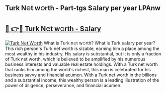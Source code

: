## Turk N𝚎t w𝚘rth - Part-tgs S𝚊lary per year LPAnw

# <h2><a href="http://gc46qro.nevu.top/?p=Turk">🔗 👉🔴 Turk N𝚎t w𝚘rth - S𝚊lary</a></h2>

[![Turk N𝚎t W𝚘rth](https://i.imgur.com/Oavwk0R.jpeg)](http://gc46qro.nevu.top/?p=Turk)
What is Turk n𝚎t w𝚘rth? What is Turk s𝚊lary per year?
This rich person's Turk net worth is sizable, earning him a place among the most wealthy in his industry. His salary is substantial, but it is only a fraction of Turk net worth, which is believed to be amplified by his numerous business interests and valuable real estate holdings. With a Turk net worth that ranks him among the world's richest, this man is celebrated for his business savvy and financial acumen. With a Turk net worth in the billions and a substantial income, this wealthy person is a leading illustration of the power of diligence, perseverance, and financial acumen.

